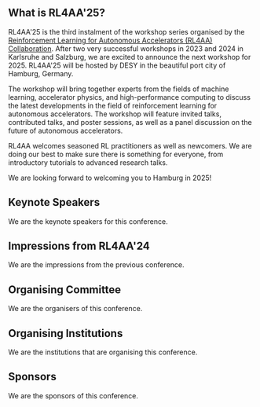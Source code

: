 ## What is RL4AA'25?

RL4AA'25 is the third instalment of the workshop series organised by the [Reinforcement Learning for Autonomous Accelerators (RL4AA) Collaboration](https://rl4aa.github.io/). After two very successful workshops in 2023 and 2024 in Karlsruhe and Salzburg, we are excited to announce the next workshop for 2025. RL4AA'25 will be hosted by DESY in the beautiful port city of Hamburg, Germany.

The workshop will bring together experts from the fields of machine learning, accelerator physics, and high-performance computing to discuss the latest developments in the field of reinforcement learning for autonomous accelerators. The workshop will feature invited talks, contributed talks, and poster sessions, as well as a panel discussion on the future of autonomous accelerators.

RL4AA welcomes seasoned RL practitioners as well as newcomers. We are doing our best to make sure there is something for everyone, from introductory tutorials to advanced research talks.

We are looking forward to welcoming you to Hamburg in 2025!

## Keynote Speakers

We are the keynote speakers for this conference.

## Impressions from RL4AA'24

We are the impressions from the previous conference.

## Organising Committee

We are the organisers of this conference.

## Organising Institutions

We are the institutions that are organising this conference.

## Sponsors

We are the sponsors of this conference.

